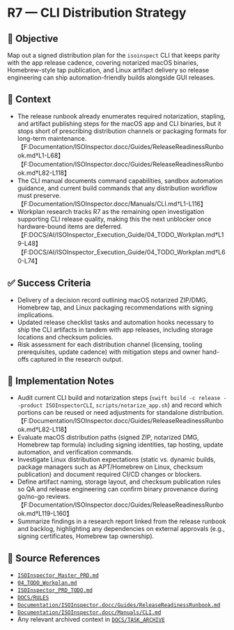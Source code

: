 # R7 — CLI Distribution Strategy

## 🎯 Objective
Map out a signed distribution plan for the `isoinspect` CLI that keeps parity with the app release cadence, covering notarized macOS binaries, Homebrew-style tap publication, and Linux artifact delivery so release engineering can ship automation-friendly builds alongside GUI releases.

## 🧩 Context
- The release runbook already enumerates required notarization, stapling, and artifact publishing steps for the macOS app and CLI binaries, but it stops short of prescribing distribution channels or packaging formats for long-term maintenance.【F:Documentation/ISOInspector.docc/Guides/ReleaseReadinessRunbook.md†L1-L68】【F:Documentation/ISOInspector.docc/Guides/ReleaseReadinessRunbook.md†L82-L118】
- The CLI manual documents command capabilities, sandbox automation guidance, and current build commands that any distribution workflow must preserve.【F:Documentation/ISOInspector.docc/Manuals/CLI.md†L1-L116】
- Workplan research tracks R7 as the remaining open investigation supporting CLI release quality, making this the next unblocker once hardware-bound items are deferred.【F:DOCS/AI/ISOInspector_Execution_Guide/04_TODO_Workplan.md†L19-L48】【F:DOCS/AI/ISOInspector_Execution_Guide/04_TODO_Workplan.md†L60-L74】

## ✅ Success Criteria
- Delivery of a decision record outlining macOS notarized ZIP/DMG, Homebrew tap, and Linux packaging recommendations with signing implications.
- Updated release checklist tasks and automation hooks necessary to ship the CLI artifacts in tandem with app releases, including storage locations and checksum policies.
- Risk assessment for each distribution channel (licensing, tooling prerequisites, update cadence) with mitigation steps and owner hand-offs captured in the research output.

## 🔧 Implementation Notes
- Audit current CLI build and notarization steps (`swift build -c release --product ISOInspectorCLI`, `scripts/notarize_app.sh`) and record which portions can be reused or need adjustments for standalone distribution.【F:Documentation/ISOInspector.docc/Guides/ReleaseReadinessRunbook.md†L82-L118】
- Evaluate macOS distribution paths (signed ZIP, notarized DMG, Homebrew tap formula) including signing identities, tap hosting, update automation, and verification commands.
- Investigate Linux distribution expectations (static vs. dynamic builds, package managers such as APT/Homebrew on Linux, checksum publication) and document required CI/CD changes or blockers.
- Define artifact naming, storage layout, and checksum publication rules so QA and release engineering can confirm binary provenance during go/no-go reviews.【F:Documentation/ISOInspector.docc/Guides/ReleaseReadinessRunbook.md†L119-L160】
- Summarize findings in a research report linked from the release runbook and backlog, highlighting any dependencies on external approvals (e.g., signing certificates, Homebrew tap ownership).

## 🧠 Source References
- [`ISOInspector_Master_PRD.md`](../AI/ISOViewer/ISOInspector_PRD_Full/ISOInspector_Master_PRD.md)
- [`04_TODO_Workplan.md`](../AI/ISOInspector_Execution_Guide/04_TODO_Workplan.md)
- [`ISOInspector_PRD_TODO.md`](../AI/ISOViewer/ISOInspector_PRD_TODO.md)
- [`DOCS/RULES`](../RULES)
- [`Documentation/ISOInspector.docc/Guides/ReleaseReadinessRunbook.md`](../../Documentation/ISOInspector.docc/Guides/ReleaseReadinessRunbook.md)
- [`Documentation/ISOInspector.docc/Manuals/CLI.md`](../../Documentation/ISOInspector.docc/Manuals/CLI.md)
- Any relevant archived context in [`DOCS/TASK_ARCHIVE`](../TASK_ARCHIVE)

